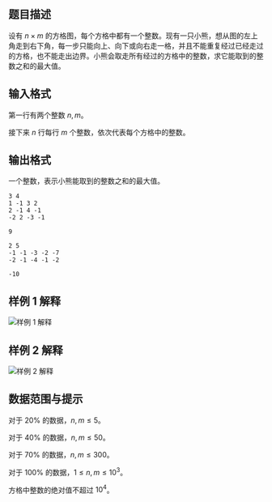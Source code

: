 ## 题目描述

设有 $n \times m$ 的方格图，每个方格中都有一个整数。现有一只小熊，想从图的左上角走到右下角，每一步只能向上、向下或向右走一格，并且不能重复经过已经走过的方格，也不能走出边界。小熊会取走所有经过的方格中的整数，求它能取到的整数之和的最大值。


## 输入格式

第一行有两个整数 $n, m$。

接下来 $n$ 行每行 $m$ 个整数，依次代表每个方格中的整数。

## 输出格式

一个整数，表示小熊能取到的整数之和的最大值。

```input1
3 4
1 -1 3 2
2 -1 4 -1
-2 2 -3 -1
```

```output1
9
```

```input2
2 5
-1 -1 -3 -2 -7
-2 -1 -4 -1 -2
```

```output2
-10
```

## 样例 1 解释

![样例 1 解释](file://CSPJ2020D_1.png)

## 样例 2 解释

![样例 2 解释](file://CSPJ2020D_2.png)

## 数据范围与提示

对于 $20\%$ 的数据，$n, m \le 5$。

对于 $40\%$ 的数据，$n, m \le 50$。

对于 $70\%$ 的数据，$n, m \le 300$。

对于 $100\%$ 的数据，$1 \le n,m \le 10^3$。

方格中整数的绝对值不超过 $10^4$。